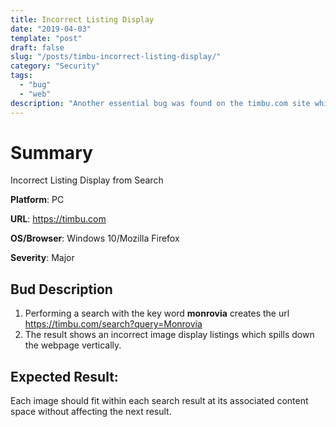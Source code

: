 ```yaml
---
title: Incorrect Listing Display
date: "2019-04-03"
template: "post"
draft: false
slug: "/posts/timbu-incorrect-listing-display/"
category: "Security"
tags:
  - "bug"
  - "web"
description: "Another essential bug was found on the timbu.com site which affects the experience of the user"
---
```


# Summary
Incorrect  Listing Display from Search 

**Platform**: PC

**URL**: https://timbu.com

**OS/Browser**: Windows 10/Mozilla Firefox

**Severity**: Major

## Bud Description
1) Performing a search with the key word **monrovia** creates the  url https://timbu.com/search?query=Monrovia
2) The result shows an incorrect image display listings which spills down the webpage vertically.
   
## Expected Result:
Each image should fit within each search result at its associated content space without affecting the next result.